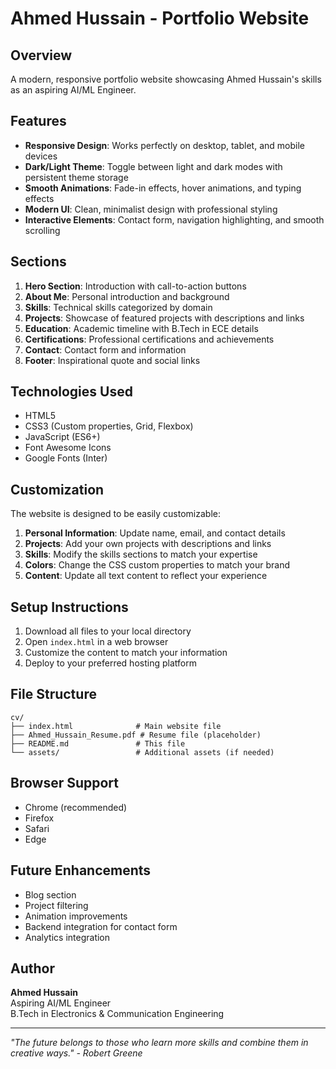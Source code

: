 # Ahmed Hussain - Portfolio Website

## Overview
A modern, responsive portfolio website showcasing Ahmed Hussain's skills as an aspiring AI/ML Engineer.

## Features
- **Responsive Design**: Works perfectly on desktop, tablet, and mobile devices
- **Dark/Light Theme**: Toggle between light and dark modes with persistent theme storage
- **Smooth Animations**: Fade-in effects, hover animations, and typing effects
- **Modern UI**: Clean, minimalist design with professional styling
- **Interactive Elements**: Contact form, navigation highlighting, and smooth scrolling

## Sections
1. **Hero Section**: Introduction with call-to-action buttons
2. **About Me**: Personal introduction and background
3. **Skills**: Technical skills categorized by domain
4. **Projects**: Showcase of featured projects with descriptions and links
5. **Education**: Academic timeline with B.Tech in ECE details
6. **Certifications**: Professional certifications and achievements
7. **Contact**: Contact form and information
8. **Footer**: Inspirational quote and social links

## Technologies Used
- HTML5
- CSS3 (Custom properties, Grid, Flexbox)
- JavaScript (ES6+)
- Font Awesome Icons
- Google Fonts (Inter)

## Customization
The website is designed to be easily customizable:

1. **Personal Information**: Update name, email, and contact details
2. **Projects**: Add your own projects with descriptions and links
3. **Skills**: Modify the skills sections to match your expertise
4. **Colors**: Change the CSS custom properties to match your brand
5. **Content**: Update all text content to reflect your experience

## Setup Instructions
1. Download all files to your local directory
2. Open `index.html` in a web browser
3. Customize the content to match your information
4. Deploy to your preferred hosting platform

## File Structure
```
cv/
├── index.html              # Main website file
├── Ahmed_Hussain_Resume.pdf # Resume file (placeholder)
├── README.md               # This file
└── assets/                 # Additional assets (if needed)
```

## Browser Support
- Chrome (recommended)
- Firefox
- Safari
- Edge

## Future Enhancements
- Blog section
- Project filtering
- Animation improvements
- Backend integration for contact form
- Analytics integration

## Author
**Ahmed Hussain**  
Aspiring AI/ML Engineer  
B.Tech in Electronics & Communication Engineering

---
*"The future belongs to those who learn more skills and combine them in creative ways." - Robert Greene*